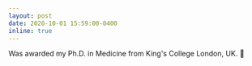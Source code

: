 ```yaml
---
layout: post
date: 2020-10-01 15:59:00-0400
inline: true
---
```


Was awarded my Ph.D. in Medicine from King's College London, UK. 🍾
